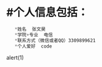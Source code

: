 
#个人信息包括：
=========
```js
   *姓名  张文昊
   *学院+专业  电信
   *联系方式（微信或者QQ）3309899621
   *个人爱好  code
```

<scrpit>alert(1)</script>
